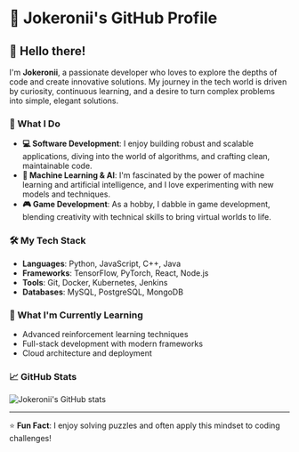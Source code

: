 # 👾 Jokeronii's GitHub Profile

<!--![Banner](https://spy-family.net/tvseries/assets/img/special/episode13/03.png)--> <!-- Add a banner image to give your profile a unique look -->

## 👋 Hello there!

I'm **Jokeronii**, a passionate developer who loves to explore the depths of code and create innovative solutions. My journey in the tech world is driven by curiosity, continuous learning, and a desire to turn complex problems into simple, elegant solutions.

### 🚀 What I Do

- **💻 Software Development**: I enjoy building robust and scalable applications, diving into the world of algorithms, and crafting clean, maintainable code.
- **🤖 Machine Learning & AI**: I'm fascinated by the power of machine learning and artificial intelligence, and I love experimenting with new models and techniques.
- **🎮 Game Development**: As a hobby, I dabble in game development, blending creativity with technical skills to bring virtual worlds to life.

### 🛠️ My Tech Stack

- **Languages**: Python, JavaScript, C++, Java
- **Frameworks**: TensorFlow, PyTorch, React, Node.js
- **Tools**: Git, Docker, Kubernetes, Jenkins
- **Databases**: MySQL, PostgreSQL, MongoDB

### 🌱 What I'm Currently Learning

- Advanced reinforcement learning techniques
- Full-stack development with modern frameworks
- Cloud architecture and deployment

### 📈 GitHub Stats

![Jokeronii's GitHub stats](https://github-readme-stats.vercel.app/api?username=Jokeronii&show_icons=true&theme=dark)

<!-- You can also add additional widgets or badges here -->


---

⭐️ **Fun Fact**: I enjoy solving puzzles and often apply this mindset to coding challenges! 

